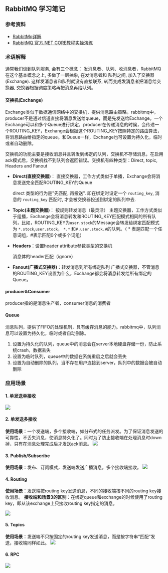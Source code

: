 ## RabbitMQ 学习笔记

### 参考资料
- [RabbitMq详解](http://www.cnblogs.com/ityouknow/p/6120544.html)
- [RabbitMQ 官方.NET CORE教程实操演练](https://github.com/yanshengjie/RabbitMQ)

### 术语解释

通常我们谈到队列服务, 会有三个概念： 发消息者、队列、收消息者，RabbitMQ 在这个基本概念之上, 多做了一层抽象, 在发消息者和 队列之间, 加入了交换器 (Exchange). 这样发消息者和队列就没有直接联系, 转而变成发消息者把消息给交换器, 交换器根据调度策略再把消息再给队列。

#### 交换机(Exchange)

Exchange类似于数据通信网络中的交换机，提供消息路由策略。rabbitmq中，producer不是通过信道直接将消息发送给queue，而是先发送给Exchange。一个Exchange可以和多个Queue进行绑定，producer在传递消息的时候，会传递一个ROUTING_KEY，Exchange会根据这个ROUTING_KEY按照特定的路由算法，将消息路由给指定的queue。和Queue一样，Exchange也可设置为持久化，临时或者自动删除。

交换机的功能主要是接收消息并且转发到绑定的队列，交换机不存储消息，在启用ack模式后，交换机找不到队列会返回错误。交换机有四种类型：Direct, topic, Headers and Fanout

- __Direct(直接交换器)__：
    直接交换器，工作方式类似于单播，Exchange会将消息发送完全匹配ROUTING_KEY的Queue

    direct 类型的行为是"先匹配, 再投送". 即在绑定时设定一个 ```routing_key```, 消息的 ```routing_key``` 匹配时, 才会被交换器投送到绑定的队列中去.

    
- __Topic(主题交换器)__：
    按规则转发消息（最灵活）
    主题交换器，工作方式类似于组播，Exchange会将消息转发和ROUTING_KEY匹配模式相同的所有队列，比如，ROUTING_KEY为```user.stock```的Message会转发给绑定匹配模式为 ```*.stock```,```user.stock```， ```*.*``` 和```#.user.stock.#```的队列。（ * 表是匹配一个任意词组，#表示匹配0个或多个词组）

- __Headers__：设置header attribute参数类型的交换机

    消息体的header匹配（ignore）

- __Fanout(广播式交换器)__：转发消息到所有绑定队列
    广播式交换器，不管消息的ROUTING_KEY设置为什么，Exchange都会将消息转发给所有绑定的Queue。

#### producer&Consumer

producer指的是消息生产者，consumer消息的消费者

#### Queue
消息队列，提供了FIFO的处理机制，具有缓存消息的能力。rabbitmq中，队列消息可以设置为持久化，临时或者自动删除。
1. 设置为持久化的队列，queue中的消息会在server本地硬盘存储一份，防止系统crash，数据丢失
2. 设置为临时队列，queue中的数据在系统重启之后就会丢失
3. 设置为自动删除的队列，当不存在用户连接到server，队列中的数据会被自动删除


### 应用场景

#### 1. 单发送单接收
![](https://www.rabbitmq.com/img/tutorials/python-one.png)

#### 2. 单发送多接收

__使用场景__：一个发送端，多个接收端，如分布式的任务派发。为了保证消息发送的可靠性，不丢失消息，使消息持久化了。同时为了防止接收端在处理消息时down掉，只有在消息处理完成后才发送ack消息。
![](https://www.rabbitmq.com/img/tutorials/python-two.png)
    

#### 3. Publish/Subscribe
__使用场景__：发布、订阅模式，发送端发送广播消息，多个接收端接收。
![](https://www.rabbitmq.com/img/tutorials/python-three.png)


#### 4. Routing
__使用场景__：发送端按routing key发送消息，不同的接收端按不同的routing key接收消息。
__接收端和场景3的区别__：在绑定queue和exchange的时候使用了routing key，即从该exchange上只接收routing key指定的消息。

![](https://www.rabbitmq.com/img/tutorials/python-four.png)


#### 5. Topics
__使用场景__：发送端不只按固定的routing key发送消息，而是按字符串“匹配”发送，接收端同样如此。
![](https://www.rabbitmq.com/img/tutorials/python-five.png)


#### 6. RPC
![](https://www.rabbitmq.com/img/tutorials/python-six.png)